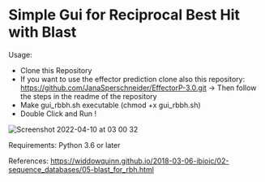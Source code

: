 # Simple Gui for Reciprocal Best Hit with Blast

Usage:
 - Clone this Repository
 - If you want to use the effector prediction clone also this repository: https://github.com/JanaSperschneider/EffectorP-3.0.git
  -> Then follow the steps in the readme of the repository 
 - Make gui_rbbh.sh executable (chmod +x gui_rbbh.sh)
 - Double Click and Run !
 
![Screenshot 2022-04-10 at 03 00 32](https://user-images.githubusercontent.com/59055238/162596768-98db113f-bdd8-4077-815a-51a30c5fe378.png)

Requirements:
Python 3.6 or later

References:
https://widdowquinn.github.io/2018-03-06-ibioic/02-sequence_databases/05-blast_for_rbh.html
